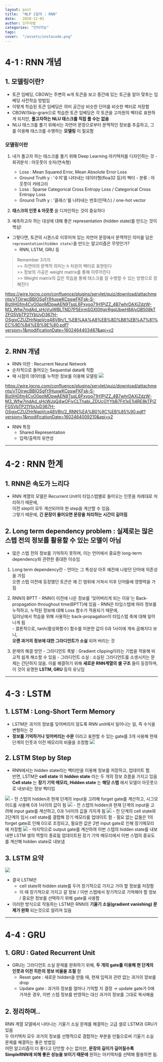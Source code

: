 ```yaml
---
layout: post
title:  "NLP 1일차 : RNN"
date:   2020-12-01 
author: 단우아범
categories: "언어지능"
tags:	
cover:  "/assets/instacode.png"
---
```


# 4-1 : RNN 개념
## 1. 모델링이란?
 - 토큰 임베딩, CBOW는 주변의 w개 토큰을 보고 중간에 있는 토근을 알아 맞추는 임베딩 사전학습 방법임
 - 이렇게 학습된 토큰 임베딩은 의미 공간상 비슷한 단어를 비슷한 벡터로 저장함
 - CBOW/Skip-gram으로 학습한 토큰 임베딩은 각 토큰을 고차원의 벡터로 표현하게 되지만, __풀고자하는 NLU 태스크를 직접 풀 수는 없음__ 
 - NLU 태스크를 풀기 위해서는 자연어 문장으로부터 문맥적인 정보를 추출하고, 그를 이용해 태스크를 수행하는 __모델링__ 이 필요함  
 
 ### 모델링이란
  1. 내가 풀고자 하는 태스크를 풀기 위해 Deep Learning 아키텍처를 디자인하는 것
    - 회귀분석 : 아웃풋이 숫자(연속형)
      - Loss : Mean Squared Error, Mean Absolute Error Loss
      - Ground Truth y : '수치'를 나타내는 데이터형(floa32 등)의 벡터
    - 분류 : 아웃풋이 카테고리
      - Loss : Sparse Categorical Cross Entropy Loss / Categorical Cross Entropy Loss
      - Ground Truth y : '클래스'를 나타내는 번호(인덱스) / one-hot vector
      
  2. __태스크의 인풋 & 아웃풋__ 을 디자인하는 것이 중요하다
  
  3. 예측하고자 하는 대상에 대해 좋은 representation (hidden state)를 만드는 것이 핵심!


  - 그렇다면, 토큰의 시퀀스로 이루어져 있는 자연어 문장에서 문맥적인 의미를 담은 `representation(hidden state)`을 만드는 알고리즘은 무엇인가?
    - RNN, LSTM, GRU 등
  
  > Remember 3가지  
    >> 자연어의 문맥적 의미는 h 차원의 벡터로 표현된다  
    >> 정보의 가공은 weight matrix를 통해 이루어진다  
    >> Weight matrix의 값은 학습을 통해 태스크를 잘 수행할 수 있는 방향으로 정해진다
 
 <https://wire.lgcns.com/confluence/plugins/servlet/quiz/download/attachments/vTOirwcBBIOSgFt1HuxwKCpswFKFsk-S-BizIlHGfm4CyO0pnMDpwAEN9TsqL6Pxyoq71H1PjZZ_4B7whrDAXiZdzW-M3_Wfw7mdAd_sHcVuiWBLTND7P5EirmSGXI0tIgirRgqUbwH8AlyGB508kTZFG5VbTP21YbUvD367H-OSgixCZUZHrNgpVcq48V8h/1_%EB%AA%A8%EB%8D%B8%EB%A7%81%EC%9D%B4%EB%9E%80.pdf?version=1&modificationDate=1602464403487&api=v2> 
 

---

## 2. RNN 개념
  - RNN 이란 : Recurrent Neural Network
  - 순차적으로 들어오는 Sequential data에 적합
  - 매 시점의 데이터를 누적한 정보를 이용해 모델링
    <img src ="https://user-images.githubusercontent.com/59005950/100698418-b86df380-33db-11eb-93c5-83215311d868.jpg">
  
  <https://wire.lgcns.com/confluence/plugins/servlet/quiz/download/attachments/vTOirwcBBIOSgFt1HuxwKCpswFKFsk-S-BizIlHGfm4CyO0pnMDpwAEN9TsqL6Pxyoq71H1PjZZ_4B7whrDAXiZdzW-M3_Wfw7mdAd_sHcWJqQ4wOFjvCLThabi_ZDUcGYYbB7Fit1xE1i4RE8kTPjZFG5VbTP21YbUvD367H-OSgixCZUZHrNgpVcq48V8h/2_RNN%EA%B0%9C%EB%85%90.pdf?version=1&modificationDate=1602464009210&api=v2>
  
  - RNN 특징
    - Shared Representation
    - 입력/출력의 유연성
  
---
  

# 4-2 : RNN 한계
## 1. RNN은 속도가 느리다
  - RNN 계열의 모델은 Recurrent Unit이 타임스텝별로 들어오는 인풋을 차례대로 처리하기 때문에,  
  이전 step이 모두 계산되어야 현 step을 계산할 수 있음.  
  그렇기 때문에, __긴 문장이 들어오면 문장을 처리하는 시간이 길어짐__ 
  
## 2. Long term dependency problem : 실제로는 많은 스텝 전의 정보를 활용할 수 있는 모델이 아님
  - 많은 스텝 전의 정보를 기억하지 못하며, 이는 언어에서 중요한 long-term dependency와 관련한 중대한 이슈임
  1. Long term dependency란
    - 언어는 그 특성상 아주 예전에 나왔던 단어에 의존성을 가짐  
    오랜 스텝 이전에 등장했던 토큰은 꽤 긴 범위에 거쳐서 이후 단어들에 영향력을 가짐
    
  2. RNN의 BPTT
    - RNN이 이전에 나온 정보를 '잊어버리게 되는 이유'는 Back-propagation throughout time(BPTT)에 있음
    - RNN은 타임스텝에 따라 정보를 누적하고, 누적된 정보에 대해 Loss 함수가 적용되기 때문에,  
    딥러닝에서 학습을 위해 사용하는 back-propagation이 타임스텝 축에 대해 일어나게 됨    
    - 결론적으로, tanh(활성화함수) 함수를 미분한 값이 0과 1사이에 계속 곱해지다 보니,  
    __오랜 과거의 정보에 대한 그라디언트가 소실__ 되어 버리는 것
    
  3. 문제의 해결 방안
    - 그라디언트 폭발 : Gradient clipping이라는 기법을 적용해 비교적 쉽게 해소할 수 있음
    - 그라디언트 소실 : 소실된 그라디언트를 소생시키는 문제는 간단하지 않음. 이를 해결하기 위해 __새로운 RNN계열의 셀 구조__ 들이 등장하며,  
    이 것이 유명한 __LSTM, GRU__ 등의 유닛임
    
    
---
  

# 4-3 : LSTM
## 1. LSTM : Long-Short Term Memory
  - LSTM은 과거의 정보를 잊어버리지 않도록 RNN unit에서 일어나는 일, 즉 수식을 변형하는 것
  - __정보를 기억하거나 잊어버리는 수문__ 이라고 표현할 수 있는 gate를 3개 사용해 현재 단계의 인풋과 이전 메모리의 비율을 조정함
    <img src = "https://user-images.githubusercontent.com/59005950/100700039-da697500-33df-11eb-99af-eb039dc79b74.png">
  
## 2. LSTM Step by Step
  - RNN에서는 hidden state라는 벡터만을 이용해 정보를 저장하고, 업데이트 함.  
  반면, LSTM은 __cell state__ 와 __hidden state__ 라는 두 개의 정보 흐름을 가지고 있음
  __Cell state__ 는 __장기 기억 메모리, Hidden state__ 는 __해당 스텝__ 에서 모델이 아웃풋으로 내보내는 정보 벡터임
  
  <img src = "https://user-images.githubusercontent.com/59005950/100699885-7a72ce80-33df-11eb-9302-3e212b887284.png">
    - 전 스텝의 hidden과 현재 단계의 input을 고려해 forget gate를 계산하고, 시그모이드를 사용해 0과 1사이의 값이 됨
  
  <img src = "https://user-images.githubusercontent.com/59005950/100699886-7b0b6500-33df-11eb-8f3a-18d38b37f1a4.png">
    - 전 스텝의 hidden과 현재 단계의 input을 고려해 input gate를 계산하고, 0과 1사이의 값을 가지게 됨
  
  <img src = "https://user-images.githubusercontent.com/59005950/100699889-7ba3fb80-33df-11eb-8a16-ef6a0db3bee9.png">
    - 전 단계의 cell state와 2단계의 임시 cell state를 결합해 장기 메모리를 업데이트 함
    - 필요 없는 값들은 1의 forget gate로 인해 0으로 조정되고, 필요한 값은 2번 input gate로 인해 장기메모리에 저장함
  
  <img src = "https://user-images.githubusercontent.com/59005950/100699890-7ba3fb80-33df-11eb-94ff-e1069883d7e2.png">
    - 마지막으로 output gate를 계산하여 이번 스텝의 hidden state를 내보내면 LSTM 셀의 역할이 종료됨  
   업데이트된 장기 기억 메모리에서 이번 스텝의 중요도를 계산해 hidden state로 내보냄
   
## 3. LSTM 요약
  <img src = "https://user-images.githubusercontent.com/59005950/100699891-7c3c9200-33df-11eb-9562-8b23a033c4c7.png">
  
  - 결국 LSTM은 
    - cell state와 hidden state를 두어 장기적으로 가지고 가야 할 정보를 저장함
    - 이 때 장기적으로 가지고 갈 정보 / 이번 스텝에서 장기적으로 기억해야 할 정보 / 중요한 정보를 선택하기 위해 gate를 사용함
  - 이러한 방식으로 작동하는 LSTM은 RNN의 __기울기 소실(gradient vanishing) 문제가 완화__ 되는것으로 알려져 있음
    
    
  
---
  

# 4-4 : GRU
## 1. GRU : Gated Recurrent Unit
  - GRU는 그라디언트 소실 문제를 완화하기 위해, __두 개의 gate를 이용해 현 단계의 인풋과 이전 히든의 정보 비율을 조절__ 함
    - Reset gate : 새로운 hidden을 만들 때, 현재 입력과 관련 없는 과거의 정보를 drop
    - Update gate : 과거의 정보를 얼마나 기억할 지 결정 → update gate가 0에 가까운 경우, 이번 스텝 정보를 반영하는 대신 과거의 정보를 그대로 복사해옴

## 2. 정리하며..
  RNN 계열 모델에서 나타나는 기울기 소실 문제를 해결하는 고급 셀로 LSTM과 GRU가 있음  
  두 아키텍처 모두 과거의 정보를 선형적으로 결합하는 부분을 만듦으로써 기울기 소실 문제를 해결하는 좋은 방법임  
  어떤 알고리즘이 더 좋다고 단언할 수는 없지만, __문장의 길이가 길어질수록 SimpleRNN에 비해 좋은 성능을 보이기 때문에__ 원하는 아키텍처를 선택해 활용하면 됨.
